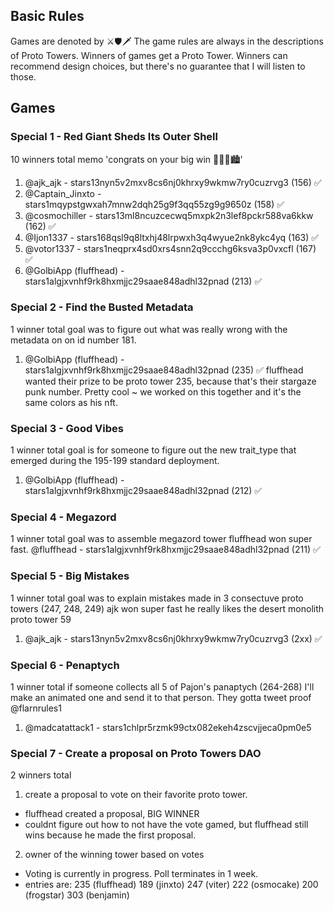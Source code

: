 
## Basic Rules
Games are denoted by ⚔️🛡️🗡️
The game rules are always in the descriptions of Proto Towers.
Winners of games get a Proto Tower.
Winners can recommend design choices, but there's no guarantee that I will listen to those.

## Games
### Special 1 - Red Giant Sheds Its Outer Shell
10 winners total
memo 'congrats on your big win 🌃🌆🌇🏙️'

1. @ajk_ajk - stars13nyn5v2mxv8cs6nj0khrxy9wkmw7ry0cuzrvg3 (156) ✅
2. @Captain_Jinxto - stars1mqypstgwxah7mnw2dqh25g9f3qq55zg9g9650z (158) ✅
3. @cosmochiller - stars13ml8ncuzcecwq5mxpk2n3lef8pckr588va6kkw (162) ✅
4. @Ijon1337 - stars168qsl9q8ltxhj48lrpwxh3q4wyue2nk8ykc4yq (163) ✅
5. @votor1337 - stars1neqprx4sd0xrs4snn2q9ccchg6ksva3p0vxcfl (167) ✅
6. @GolbiApp (fluffhead) - stars1algjxvnhf9rk8hxmjjc29saae848adhl32pnad (213) ✅

### Special 2 - Find the Busted Metadata
1 winner total
goal was to figure out what was really wrong with the metadata on on id number 181.

1. @GolbiApp (fluffhead) - stars1algjxvnhf9rk8hxmjjc29saae848adhl32pnad (235) ✅
fluffhead wanted their prize to be proto tower 235, because that's their stargaze punk number. Pretty cool ~ we worked on this together and it's the same colors as his nft.

### Special 3 - Good Vibes
1 winner total
goal is for someone to figure out the new trait_type that emerged during the 195-199 standard deployment.

1. @GolbiApp (fluffhead) - stars1algjxvnhf9rk8hxmjjc29saae848adhl32pnad (212) ✅

### Special 4 - Megazord
1 winner total
goal was to assemble megazord tower
fluffhead won super fast.
@fluffhead - stars1algjxvnhf9rk8hxmjjc29saae848adhl32pnad (211) ✅

### Special 5 - Big Mistakes
1 winner total
goal was to explain mistakes made in 3 consectuve proto towers (247, 248, 249)
ajk won super fast
he really likes the desert monolith proto tower 59

1. @ajk_ajk - stars13nyn5v2mxv8cs6nj0khrxy9wkmw7ry0cuzrvg3 (2xx) ✅

### Special 6 - Penaptych
1 winner total
if someone collects all 5 of Pajon's panaptych (264-268) I'll make an animated one and send it to that person. They gotta tweet proof @flarnrules1

1. @madcatattack1 - stars1chlpr5rzmk99ctx082ekeh4zscvjjeca0pm0e5


### Special 7 - Create a proposal on Proto Towers DAO
2 winners total

1. create a proposal to vote on their favorite proto tower.
- fluffhead created a proposal, BIG WINNER
- couldnt figure out how to not have the vote gamed, but fluffhead still wins because he made the first proposal.

2. owner of the winning tower based on votes
- Voting is currently in progress. Poll terminates in 1 week.
- entries are:
    235 (fluffhead)
    189 (jinxto)
    247 (viter)
    222 (osmocake)
    200 (frogstar)
    303 (benjamin)


